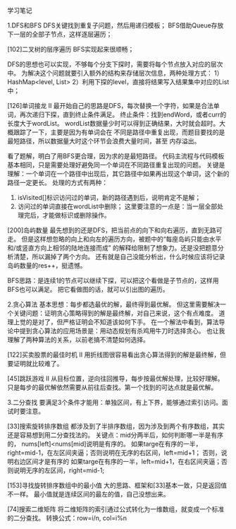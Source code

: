 学习笔记

1.DFS和BFS
DFS关键找到重复子问题，然后用递归模板；
BFS借助Queue存放下一层的全部子节点，这样逐层遍历；

[102]二叉树的层序遍历
BFS实现起来很顺畅；

DFS的思想也可以实现，不够每个分支下探时，需要将每个节点放入对应的层次中。
为解决这个问题就要引入额外的结构来存储层次信息，两种处理方式：
1）HashMap<level, List>
2）利用下探的level，直接将结果写入结果集中对应的List中；

[126]单词接龙 II
最开始自己的思路是DFS，每次替换一个字符，如果是合法单词，再次递归下探，直到终止条件满足。
终止条件：找到endWord，或者curr的长度大于wordList。
wordList数据量少时可以得到正确结果，大时就会超时。大概跟踪了一下，主要是因为有单词会在
不同是路径中重复出现，而题目要找的是最短路径，所以数据量大时这个环节会浪费大量时间，甚至
内存溢出。

看了题解，明白了用BFS更合理，因为求的是最短路径。
代码主流程与代码模板基本相同，只是需要处理好避免同一个单词在不同路径重复出现的问题。
关键是理解：一个单词在一个路径中出现后，其它路径中如果再出现这个单词，这个新的路径一定更长。
处理的方式有两种：
1) isVisited[]标识访问过的单词，新的路径遇到后，说明肯定不是解；
2) 访问过的单词直接在wordList中删除；
这里要注意的一点是：当一层全部处理完后，才能做标识或删除操作。

[200]岛屿数量
最先想到的还是DFS，把当前点的向下和向右遍历，直到无路可走。
但是这样想忽略的向上和向左的遍历方向，被题中的“每座岛屿只能由水平和/或竖直方向上相邻的陆地连接而成”
的解释给限制了想象力。还是没把题意分析清楚，所以漏掉了两个方向。
还有就是自己没能分析出，什么时候应该将记录岛屿数量的res++，挺遗憾。

BFS思路：是连续1的节点可以继续下探，可以把这个看做是子节点的，这样用BFS也可以满足。
把它看做图的话，就可以引出图的遍历。


2.贪心算法
基本思想：每步都选最优的解，最终得到最优解。
但这里需要解决一个关键问题：证明贪心策略得到的解是最终解，对自己来说，这个有点难度。
道理上觉的是对了，但严格证明会不知道该如何下手。
在一个解法中看到，算法导论中提到贪心算法的应用场景是：用动态规划有杀鸡用牛刀时选择贪心。
也让我理解了两种算法的关系，以前老搞不清楚如何选择。

[122]买卖股票的最佳时机 II
用折线图很容易看出贪心算法得到的解是最终解，但要证明就比较难了。

[45]跳跃游戏 II
从目标位置，逆向往回推导，每步按最优解处理，比较好理解。
只是每步的最优解依然需要从前往后查找。第一个找到的可达点就是最优解。


3.二分查找
要满足3个条件才能用：单独区间，有上下界，能够通过索引访问。面试时要注意。

[33]搜索旋转排序数组
都涉及到了半排序数组，因为涉及到两个有序数组，其实还是容易想到用二分查找法的。
关键点：mid分两半后，如何判断哪一半是有序的，
nums[left]<nums[mid]说明是有序的。
	如果targe在有序的一半，right=mid-1，在左区间夹逼；否则说明在无序的右区间，left=mid+1；
否则，说明右边区间才是有序的
    如果targe在有序的一半，left=mid+1，在右区间夹逼；否则说明无序的左区间，right=mid-1;

[153]寻找旋转排序数组中的最小值
大的思路、框架和[33]基本一致，只是返回值不一样。
最小值就是连续区间的最左的值，自己没想出来。

[74]搜索二维矩阵
将二维矩阵的索引通过公式转化为一维数组，就变成一个标准的二分查找。
转换公式：row=i/n, col=i%n





